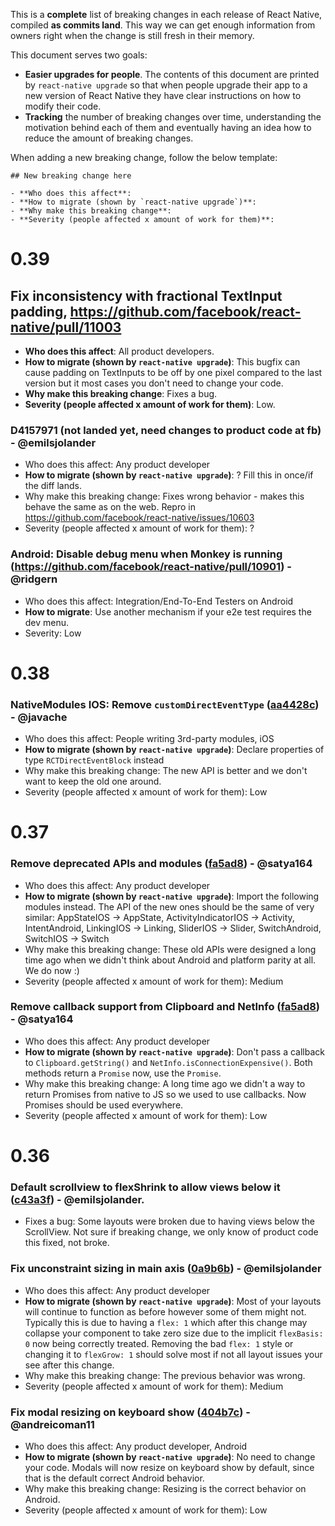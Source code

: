 This is a **complete** list of breaking changes in each release of React Native, compiled **as commits land**. This way we can get enough information from owners right when the change is still fresh in their memory.

This document serves two goals:
- **Easier upgrades for people**. The contents of this document are printed by `react-native upgrade` so that when people upgrade their app to a new version of React Native they have clear instructions on how to modify their code.
- **Tracking** the number of breaking changes over time, understanding the motivation behind each of them and eventually having an idea how to reduce the amount of breaking changes.

When adding a new breaking change, follow the below template:
```
## New breaking change here

- **Who does this affect**:
- **How to migrate (shown by `react-native upgrade`)**:
- **Why make this breaking change**: 
- **Severity (people affected x amount of work for them)**:
```

# 0.39

## Fix inconsistency with fractional TextInput padding, https://github.com/facebook/react-native/pull/11003

- **Who does this affect**: All product developers.
- **How to migrate (shown by `react-native upgrade`)**: This bugfix can cause padding on TextInputs to be off by one pixel compared to the last version but it most cases you don't need to change your code.
- **Why make this breaking change**: Fixes a bug.
- **Severity (people affected x amount of work for them)**: Low.

### D4157971 (not landed yet, need changes to product code at fb) - @emilsjolander
- Who does this affect: Any product developer
- **How to migrate (shown by `react-native upgrade`)**: ? Fill this in once/if the diff lands.
- Why make this breaking change: Fixes wrong behavior - makes this behave the same as on the web. Repro in https://github.com/facebook/react-native/issues/10603
- Severity (people affected x amount of work for them): ?

### Android: Disable debug menu when Monkey is running (https://github.com/facebook/react-native/pull/10901) - @ridgern

- Who does this affect: Integration/End-To-End Testers on Android
- **How to migrate**: Use another mechanism if your e2e test requires the dev menu.
- Severity: Low

# 0.38

###  NativeModules IOS: Remove `customDirectEventType` ([aa4428c](https://github.com/facebook/react-native/commit/aa4428cd132bb0d0dbc950b66d3b5f2a3c5b9322)) - @javache
- Who does this affect: People writing 3rd-party modules, iOS
- **How to migrate (shown by `react-native upgrade`)**: Declare properties of type `RCTDirectEventBlock` instead
- Why make this breaking change: The new API is better and we don't want to keep the old one around.
- Severity (people affected x amount of work for them): Low

# 0.37

### Remove deprecated APIs and modules ([fa5ad8](https://github.com/facebook/react-native/commit/fa5ad85252be9e5e5a8f04d705463e7ba4cb85e3)) - @satya164
- Who does this affect: Any product developer
- **How to migrate (shown by `react-native upgrade`)**: Import the following modules instead. The API of the new ones should be the same of very similar: AppStateIOS -> AppState, ActivityIndicatorIOS -> Activity, IntentAndroid, LinkingIOS -> Linking, SliderIOS -> Slider, SwitchAndroid, SwitchIOS -> Switch
- Why make this breaking change: These old APIs were designed a long time ago when we didn't think about Android and platform parity at all. We do now :)
- Severity (people affected x amount of work for them): Medium

### Remove callback support from Clipboard and NetInfo ([fa5ad8](https://github.com/facebook/react-native/commit/fa5ad85252be9e5e5a8f04d705463e7ba4cb85e3)) - @satya164
- Who does this affect: Any product developer
- **How to migrate (shown by `react-native upgrade`)**: Don't pass a callback to `Clipboard.getString()` and `NetInfo.isConnectionExpensive()`. Both methods return a `Promise` now, use the `Promise`.
- Why make this breaking change: A long time ago we didn't a way to return Promises from native to JS so we used to use callbacks. Now Promises should be used everywhere.
- Severity (people affected x amount of work for them): Low

# 0.36

### Default scrollview to flexShrink to allow views below it ([c43a3f](https://github.com/facebook/react-native/commit/c43a3f5d8412eb0dfe894a192f15efa9c41ab318)) - @emilsjolander.
- Fixes a bug: Some layouts were broken due to having views below the ScrollView. Not sure if breaking change, we only know of product code this fixed, not broke.

### Fix unconstraint sizing in main axis ([0a9b6b](https://github.com/facebook/react-native/commit/0a9b6bedb312eba22c5bc11498b1cc41363e5f27)) - @emilsjolander
- Who does this affect: Any product developer
- **How to migrate (shown by `react-native upgrade`)**: Most of your layouts will continue to function as before however some of them might not. Typically this is due to having a `flex: 1` which after this change may collapse your component to take zero size due to the implicit `flexBasis: 0` now being correctly treated. Removing the bad `flex: 1` style or changing it to `flexGrow: 1` should solve most if not all layout issues your see after this change.
- Why make this breaking change: The previous behavior was wrong.
- Severity (people affected x amount of work for them): Medium

### Fix modal resizing on keyboard show ([404b7c](https://github.com/facebook/react-native/commit/404b7cc069471cc8e0277d398751305665f0d3e1)) - @andreicoman11
- Who does this affect: Any product developer, Android
- **How to migrate (shown by `react-native upgrade`)**: No need to change your code. Modals will now resize on keyboard show by default, since that is the default correct Android behavior.
- Why make this breaking change: Resizing is the correct behavior on Android.
- Severity (people affected x amount of work for them): Low